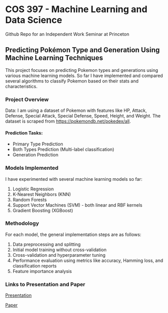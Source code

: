 # COS 397 - Machine Learning and Data Science 
Github Repo for an Independent Work Seminar at Princeton

## Predicting Pokémon Type and Generation Using Machine Learning Techniques 
This project focuses on predicting Pokemon types and generations using various machine learning models. So far I have implemented and compared several algorithms to classify Pokemon based on their stats and characteristics.
### Project Overview
Data: I am using a dataset of Pokemon with features like HP, Attack, Defense, Special Attack, Special Defense, Speed, Height, and Weight. The dataset is scraped from https://pokemondb.net/pokedex/all. 

#### Prediction Tasks:
- Primary Type Prediction
- Both Types Prediction (Multi-label classification)
- Generation Prediction

### Models Implemented
I have experimented with several machine learning models so far:
1. Logistic Regression
2. K-Nearest Neighbors (KNN)
3. Random Forests
4. Support Vector Machines (SVM) - both linear and RBF kernels
5. Gradient Boosting (XGBoost)

### Methodology
For each model, the general implementation steps are as follows:
1. Data preprocessing and splitting
2. Initial model training without cross-validation
3. Cross-validation and hyperparameter tuning
4. Performance evaluation using metrics like accuracy, Hamming loss, and classification reports
5. Feature importance analysis

### Links to Presentation and Paper

[Presentation](https://docs.google.com/presentation/d/1lvn_X2YDKrxh98rJ1b5Sf_VTFWAOEyn3QLPu3w5grqI/edit?usp=sharing)

[Paper](https://drive.google.com/file/d/1W-KYT8jgr0K2Bi2MAVH0-HYKM11lEk2n/view?usp=sharing)
